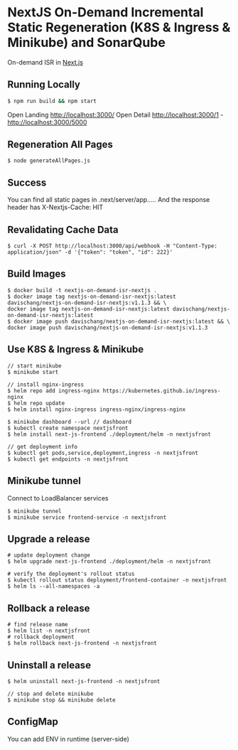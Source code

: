 # NextJS On-Demand Incremental Static Regeneration (K8S & Ingress & Minikube) and SonarQube

On-demand ISR in [Next.js](https://nextjs.org/docs/app/building-your-application/data-fetching/fetching-caching-and-revalidating#revalidating-data)

## Running Locally

```bash
$ npm run build && npm start
```

Open Landing [http://localhost:3000/](http://localhost:3000/)
Open Detail [http://localhost:3000/1](http://localhost:3000/1) - [http://localhost:3000/5000](http://localhost:3000/5000)

## Regeneration All Pages

```
$ node generateAllPages.js
```

## Success

You can find all static pages in .next/server/app.....
And the response header has X-Nextjs-Cache: HIT

## Revalidating Cache Data

```
$ curl -X POST http://localhost:3000/api/webhook -H "Content-Type: application/json" -d '{"token": "token", "id": 222}'

```

## Build Images

```
$ docker build -t nextjs-on-demand-isr-nextjs .
$ docker image tag nextjs-on-demand-isr-nextjs:latest davischang/nextjs-on-demand-isr-nextjs:v1.1.3 && \
docker image tag nextjs-on-demand-isr-nextjs:latest davischang/nextjs-on-demand-isr-nextjs:latest
$ docker image push davischang/nextjs-on-demand-isr-nextjs:latest && \
docker image push davischang/nextjs-on-demand-isr-nextjs:v1.1.3

```

## Use K8S & Ingress & Minikube

```
// start minikube
$ minikube start

// install nginx-ingress
$ helm repo add ingress-nginx https://kubernetes.github.io/ingress-nginx
$ helm repo update
$ helm install nginx-ingress ingress-nginx/ingress-nginx

$ minikube dashboard --url // dashboard
$ kubectl create namespace nextjsfront
$ helm install next-js-frontend ./deployment/helm -n nextjsfront

// get deployment info
$ kubectl get pods,service,deployment,ingress -n nextjsfront
$ kubectl get endpoints -n nextjsfront
```

## Minikube tunnel

Connect to LoadBalancer services

```
$ minikube tunnel
$ minikube service frontend-service -n nextjsfront
```

## Upgrade a release

```
# update deployment change
$ helm upgrade next-js-frontend ./deployment/helm -n nextjsfront

# verify the deployment's rollout status
$ kubectl rollout status deployment/frontend-container -n nextjsfront
$ helm ls --all-namespaces -a

```

## Rollback a release

```
# find release name
$ helm list -n nextjsfront
# rollback deployment
$ helm rollback next-js-frontend -n nextjsfront
```

## Uninstall a release

```
$ helm uninstall next-js-frontend -n nextjsfront

// stop and delete minikube
$ minikube stop && minikube delete
```

## ConfigMap

You can add ENV in runtime (server-side)
